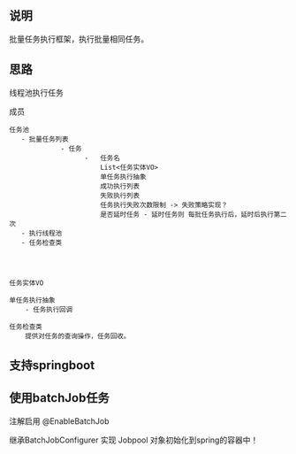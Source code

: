 ## 说明
批量任务执行框架，执行批量相同任务。

## 思路

线程池执行任务

成员
    
    任务池
       - 批量任务列表 
                 - 任务 
                       -   任务名
                           List<任务实体VO>
                           单任务执行抽象
                           成功执行列表
                           失败执行列表
                           任务执行失败次数限制 -> 失败策略实现？
                           是否延时任务 - 延时任务则 每批任务执行后，延时后执行第二次
       - 执行线程池
       - 任务检查类
       
            
       
           
    任务实体VO
    
    单任务执行抽象
        - 任务执行回调
    
    任务检查类 
        提供对任务的查询操作，任务回收。
        

## 支持springboot

## 使用batchJob任务


注解启用
@EnableBatchJob

继承BatchJobConfigurer 实现 Jobpool 对象初始化到spring的容器中！


        
            
            
        
        
    
